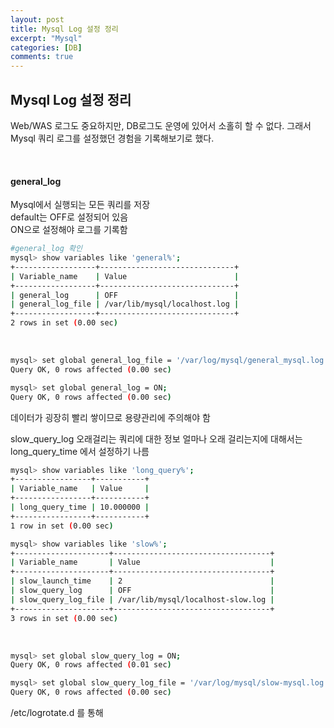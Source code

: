 ```yaml
---
layout: post
title: Mysql Log 설정 정리
excerpt: "Mysql"
categories: [DB]
comments: true
---
```


## Mysql Log 설정 정리
Web/WAS 로그도 중요하지만, DB로그도 운영에 있어서 소홀히 할 수 없다.
그래서 Mysql 쿼리 로그를 설정했던 경험을 기록해보기로 했다.

<br/>

#### general_log
Mysql에서 실행되는 모든 쿼리를 저장  
default는 OFF로 설정되어 있음  
ON으로 설정해야 로그를 기록함  

```bash
#general_log 확인
mysql> show variables like 'general%';
+------------------+------------------------------+
| Variable_name    | Value                        |
+------------------+------------------------------+
| general_log      | OFF                          |
| general_log_file | /var/lib/mysql/localhost.log |
+------------------+------------------------------+
2 rows in set (0.00 sec)
```

<br/>

```bash
mysql> set global general_log_file = '/var/log/mysql/general_mysql.log';
Query OK, 0 rows affected (0.00 sec)

mysql> set global general_log = ON;
Query OK, 0 rows affected (0.00 sec)

```
데이터가 굉장히 빨리 쌓이므로 용량관리에 주의해야 함

slow_query_log
오래걸리는 쿼리에 대한 정보
얼마나 오래 걸리는지에 대해서는 long_query_time 에서 설정하기 나름
```bash
mysql> show variables like 'long_query%';
+-----------------+-----------+
| Variable_name   | Value     |
+-----------------+-----------+
| long_query_time | 10.000000 |
+-----------------+-----------+
1 row in set (0.00 sec)
```

```bash
mysql> show variables like 'slow%';
+---------------------+-----------------------------------+
| Variable_name       | Value                             |
+---------------------+-----------------------------------+
| slow_launch_time    | 2                                 |
| slow_query_log      | OFF                               |
| slow_query_log_file | /var/lib/mysql/localhost-slow.log |
+---------------------+-----------------------------------+
3 rows in set (0.00 sec)
```

<br/>

```bash
mysql> set global slow_query_log = ON;
Query OK, 0 rows affected (0.01 sec)

mysql> set global slow_query_log_file = '/var/log/mysql/slow-mysql.log';
Query OK, 0 rows affected (0.00 sec)
```

/etc/logrotate.d 를 통해